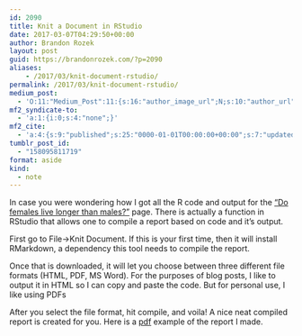 ```yaml
---
id: 2090
title: Knit a Document in RStudio
date: 2017-03-07T04:29:50+00:00
author: Brandon Rozek
layout: post
guid: https://brandonrozek.com/?p=2090
aliases:
    - /2017/03/knit-document-rstudio/
permalink: /2017/03/knit-document-rstudio/
medium_post:
  - 'O:11:"Medium_Post":11:{s:16:"author_image_url";N;s:10:"author_url";N;s:11:"byline_name";N;s:12:"byline_email";N;s:10:"cross_link";N;s:2:"id";N;s:21:"follower_notification";N;s:7:"license";N;s:14:"publication_id";N;s:6:"status";N;s:3:"url";N;}'
mf2_syndicate-to:
  - 'a:1:{i:0;s:4:"none";}'
mf2_cite:
  - 'a:4:{s:9:"published";s:25:"0000-01-01T00:00:00+00:00";s:7:"updated";s:25:"0000-01-01T00:00:00+00:00";s:8:"category";a:1:{i:0;s:0:"";}s:6:"author";a:0:{}}'
tumblr_post_id:
  - "158095811719"
format: aside
kind:
  - note
---
```

In case you were wondering how I got all the R code and output for the [&#8220;Do females live longer than males?&#8221;](https://brandonrozek.com/portfolio/male-vs-female-life-expectancy/) page. There is actually a function in RStudio that allows one to compile a report based on code and it&#8217;s output.

<!--more-->

First go to File->Knit Document. If this is your first time, then it will install RMarkdown, a dependency this tool needs to compile the report.

Once that is downloaded, it will let you choose between three different file formats (HTML, PDF, MS Word). For the purposes of blog posts, I like to output it in HTML so I can copy and paste the code. But for personal use, I like using PDFs

After you select the file format, hit compile, and voila! A nice neat compiled report is created for you. Here is a [pdf](https://brandonrozek.com/wp-content/uploads/2017/03/LifeExpectancy.pdf) example of the report I made.